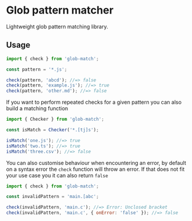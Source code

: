 # Glob pattern matcher

Lightweight glob pattern matching library.

## Usage

```javascript
import { check } from 'glob-match';

const pattern = '*.js';

check(pattern, 'abcd'); //=> false
check(pattern, 'example.js'); //=> true
check(pattern, 'other.md'); //=> false
```

If you want to perform repeated checks for a given pattern you can also build a matching function

```javascript
import { Checker } from 'glob-match';

const isMatch = Checker('*.[tj]s');

isMatch('one.js'); //=> true
isMatch('two.ts'); //=> true
isMatch('three.csv'); //=> false
```

You can also customise behaviour when encountering an error, by default on a syntax error the `check`
function will throw an error. If that does not fit your use case you it can also return `false`

```javascript
import { check } from 'glob-match';

const invalidPattern = 'main.[abc';

check(invalidPattern, 'main.c'); //=> Error: Unclosed bracket
check(invalidPattern, 'main.c', { onError: 'false' }); //=> false
```
